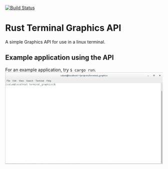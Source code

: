 [![Build Status](https://travis-ci.org/calum/terminal_graphics_api.svg?branch=master)](https://travis-ci.org/calum/terminal_graphics_api)

# Rust Terminal Graphics API
A simple Graphics API for use in a linux terminal.

## Example application using the API
For an example application, try ```$ cargo run```.
![example_terminal game](assets/terminal_game.gif)
